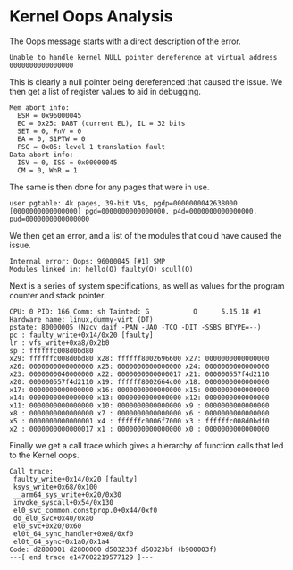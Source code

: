 # Kernel Oops Analysis
The Oops message starts with a direct description of the error.

```Unable to handle kernel NULL pointer dereference at virtual address 0000000000000000```

This is clearly a null pointer being dereferenced that caused the issue.
We then get a list of register values to aid in debugging.

```
Mem abort info:
  ESR = 0x96000045
  EC = 0x25: DABT (current EL), IL = 32 bits
  SET = 0, FnV = 0
  EA = 0, S1PTW = 0
  FSC = 0x05: level 1 translation fault
Data abort info:
  ISV = 0, ISS = 0x00000045
  CM = 0, WnR = 1
```
The same is then done for any pages that were in use.
```
user pgtable: 4k pages, 39-bit VAs, pgdp=0000000042638000
[0000000000000000] pgd=0000000000000000, p4d=0000000000000000, pud=0000000000000000
```
We then get an error, and a list of the modules that could have caused the issue.
```
Internal error: Oops: 96000045 [#1] SMP
Modules linked in: hello(O) faulty(O) scull(O)
```
Next is a series of system specifications, as well as values for the program counter and stack pointer.
```
CPU: 0 PID: 166 Comm: sh Tainted: G           O      5.15.18 #1
Hardware name: linux,dummy-virt (DT)
pstate: 80000005 (Nzcv daif -PAN -UAO -TCO -DIT -SSBS BTYPE=--)
pc : faulty_write+0x14/0x20 [faulty]
lr : vfs_write+0xa8/0x2b0
sp : ffffffc008d0bd80
x29: ffffffc008d0bd80 x28: ffffff8002696600 x27: 0000000000000000
x26: 0000000000000000 x25: 0000000000000000 x24: 0000000000000000
x23: 0000000040000000 x22: 0000000000000017 x21: 000000557f4d2110
x20: 000000557f4d2110 x19: ffffff8002664c00 x18: 0000000000000000
x17: 0000000000000000 x16: 0000000000000000 x15: 0000000000000000
x14: 0000000000000000 x13: 0000000000000000 x12: 0000000000000000
x11: 0000000000000000 x10: 0000000000000000 x9 : 0000000000000000
x8 : 0000000000000000 x7 : 0000000000000000 x6 : 0000000000000000
x5 : 0000000000000001 x4 : ffffffc0006f7000 x3 : ffffffc008d0bdf0
x2 : 0000000000000017 x1 : 0000000000000000 x0 : 0000000000000000
```
Finally we get a call trace which gives a hierarchy of function calls that led to the Kernel oops.
``` 
Call trace:
 faulty_write+0x14/0x20 [faulty]
 ksys_write+0x68/0x100
 __arm64_sys_write+0x20/0x30
 invoke_syscall+0x54/0x130
 el0_svc_common.constprop.0+0x44/0xf0
 do_el0_svc+0x40/0xa0
 el0_svc+0x20/0x60
 el0t_64_sync_handler+0xe8/0xf0
 el0t_64_sync+0x1a0/0x1a4
Code: d2800001 d2800000 d503233f d50323bf (b900003f) 
---[ end trace e147002219577129 ]---
```
